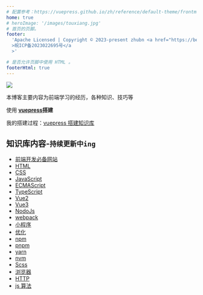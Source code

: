 ```yaml
---
# 配置参考：https://vuepress.github.io/zh/reference/default-theme/frontmatter.html#%E9%A6%96%E9%A1%B5
home: true
# heroImage: '/images/touxiang.jpg'
# 首页的页脚。
footer:
  'Apache Licensed | Copyright © 2023-present zhubn <a href="https://beian.miit.gov.cn/" target="_blank"
  >皖ICP备2023022695号</a
  >'

# 是否允许页脚中使用 HTML 。
footerHtml: true
---
```


<img src="/images/bg-index.jpg" />

本博客主要内容为前端学习的经历，各种知识、技巧等

使用 **[vuepress](https://vuepress.github.io/zh/)搭建**

我的搭建过程：[vuepress 搭建知识库](/vuepress搭建知识库/vuepress搭建知识库.md)

## 知识库内容-`持续更新中ing`

- [前端开发必备网站](/前端开发必备网站.md)
- [HTML](/HTML、CSS/HTML/HTML介绍.md)
- [CSS](/HTML、CSS/HTML/1.CSS介绍.md)
- [JavaScript](/JavaScript/JavaScript介绍.md)
- [ECMAScript](/JavaScript/ECMAScript/1.ECMAScript简介.md)
- [TypeScript](/TypeScript/TypeScript.md)
- [Vue2](/VUE/Vue2/vue2学习.md)
- [Vue3](/VUE/Vue3/1.认识Vue3.md)
- [NodoJs](/NodeJs/NodeJs.md)
- [webpack](/webpack/webpack简介及快速上手.md)
- [小程序](/小程序/小程序.md)
- [优化](/优化/html、css优化/html、css优化.md)
- [npm](/tools/npm/npm.md)
- [pnpm](/tools/pnpm/pnpm.md)
- [yarn](/tools/yarn/yarn.md)
- [nvm](/tools/nvm/nvm.md)
- [Scss](/tools/Scss/Scss.md)
- [浏览器](/浏览器/浏览器渲染机制.md)
- [HTTP](/HTTP/HTTP状态码.md)
- [js 算法](/算法/算法.md)
